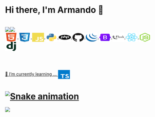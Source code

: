 # Hi there, I'm Armando 👋

# <div align="center">

  <div style="display: inline-block">
  <a href="https://github.com/patchamama">
 <img height="180em" src="https://github-readme-stats.vercel.app/api?username=patchamama&show_icons=true&theme=dracula&include_all_commits=true&count_private=true"/><img height="180em" src="https://github-readme-stats.vercel.app/api/top-langs/?username=patchamama&layout=compact&langs_count=7&theme=dracula"/>
    </div>
</div>

  <br>
<span><img align="center" alt="HTML" height="30" width="40" src="https://raw.githubusercontent.com/devicons/devicon/master/icons/html5/html5-original.svg"></span>
<span><img align="center" alt="CSS" height="30" width="40" src="https://raw.githubusercontent.com/devicons/devicon/master/icons/css3/css3-original.svg"></span>
<span><img align="center" alt="javascript" height="30" width="40" src="https://raw.githubusercontent.com/devicons/devicon/master/icons/javascript/javascript-plain.svg"></span>
<span><img align="center" alt="Python" height="30" width="40" src="https://raw.githubusercontent.com/devicons/devicon/master/icons/python/python-original.svg"></span>
<span><img align="center" alt="php" height="30" width="40" src="https://raw.githubusercontent.com/devicons/devicon/master/icons/php/php-plain.svg">
</span>
  <span><img align="center" alt="github" height="30" width="40" src="https://raw.githubusercontent.com/devicons/devicon/master/icons/github/github-original.svg"></span>
<span><img align="right" alt="" height="150" style="border-radius:50px;" src=""></span>
<span><img align="center" alt="JQuery" height="30" width="40" src="https://raw.githubusercontent.com/devicons/devicon/master/icons/jquery/jquery-original.svg"></span>
<span><img align="center" alt="bootstrap" height="30" width="40" src="https://raw.githubusercontent.com/devicons/devicon/master/icons/bootstrap/bootstrap-original.svg">
</span><span><img align="center" alt="flask" height="30" width="40" src="https://raw.githubusercontent.com/devicons/devicon/master/icons/flask/flask-original-wordmark.svg">
</span>
<span><img align="center" alt="React" height="30" width="40" src="https://raw.githubusercontent.com/devicons/devicon/master/icons/react/react-original.svg">
</span>
<span><img align="center" alt="nodejs" height="30" width="40" src="https://raw.githubusercontent.com/devicons/devicon/master/icons/nodejs/nodejs-plain.svg">
</span>
<span><img align="center" alt="Django" height="30" width="40" src="https://raw.githubusercontent.com/devicons/devicon/master/icons/django/django-plain.svg">
</span>

<br><br>

🌱 I’m currently learning ...
<span><img align="center" alt="Typescript" height="30" width="40" src="https://raw.githubusercontent.com/devicons/devicon/master/icons/typescript/typescript-plain.svg"></span>
<span>

# ![Snake animation](/github-grid-snake.svg)

<span><a href="www.linkedin.com/in/armando-urquiola-cabrera-bb879915" target="_blank"><img src="https://img.shields.io/badge/-LinkedIn-%230077B5?style=for-the-badge&logo=linkedin&logoColor=white" target="_blank"></a></span>

<!--
**patchamama/patchamama** is a ✨ _special_ ✨ repository because its `README.md` (this file) appears on your GitHub profile.

Here are some ideas to get you started:

- 🔭 I’m currently working on ...
- 🌱 I’m currently learning ...
- 👯 I’m looking to collaborate on ...
- 🤔 I’m looking for help with ...
- 💬 Ask me about ...
- 📫 How to reach me: ...
- 😄 Pronouns: ...
- ⚡ Fun fact: ...

Icons: https://github.com/devicons/devicon/tree/master/icons
https://docs.github.com/en/account-and-profile/setting-up-and-managing-your-github-profile/customizing-your-profile/managing-your-profile-readme
-->

